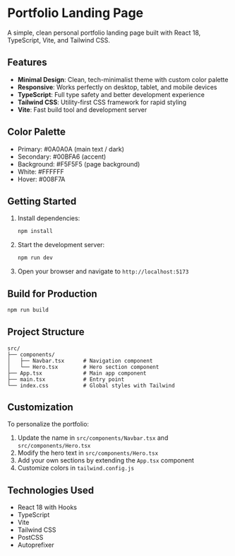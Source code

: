 # Portfolio Landing Page

A simple, clean personal portfolio landing page built with React 18, TypeScript, Vite, and Tailwind CSS.

## Features

- **Minimal Design**: Clean, tech-minimalist theme with custom color palette
- **Responsive**: Works perfectly on desktop, tablet, and mobile devices
- **TypeScript**: Full type safety and better development experience
- **Tailwind CSS**: Utility-first CSS framework for rapid styling
- **Vite**: Fast build tool and development server

## Color Palette

- Primary: #0A0A0A (main text / dark)
- Secondary: #00BFA6 (accent)
- Background: #F5F5F5 (page background)
- White: #FFFFFF
- Hover: #008F7A

## Getting Started

1. Install dependencies:
   ```bash
   npm install
   ```

2. Start the development server:
   ```bash
   npm run dev
   ```

3. Open your browser and navigate to `http://localhost:5173`

## Build for Production

```bash
npm run build
```

## Project Structure

```
src/
├── components/
│   ├── Navbar.tsx      # Navigation component
│   └── Hero.tsx        # Hero section component
├── App.tsx             # Main app component
├── main.tsx            # Entry point
└── index.css           # Global styles with Tailwind
```

## Customization

To personalize the portfolio:

1. Update the name in `src/components/Navbar.tsx` and `src/components/Hero.tsx`
2. Modify the hero text in `src/components/Hero.tsx`
3. Add your own sections by extending the `App.tsx` component
4. Customize colors in `tailwind.config.js`

## Technologies Used

- React 18 with Hooks
- TypeScript
- Vite
- Tailwind CSS
- PostCSS
- Autoprefixer

